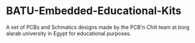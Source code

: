 # BATU-Embedded-Educational-Kits
A set of PCBs and Schmatics designs made by the PCB'n Chill team at borg alarab university in Egypt for educational purposes.
